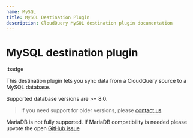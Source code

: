 ```yaml
---
name: MySQL
title: MySQL Destination Plugin
description: CloudQuery MySQL destination plugin documentation
---
```

# MySQL destination plugin

:badge

This destination plugin lets you sync data from a CloudQuery source to a MySQL database.

Supported database versions are >= 8.0.

> If you need support for older versions, please [contact us](https://www.cloudquery.io/pricing)

MariaDB is not fully supported. If MariaDB compatibility is needed please upvote the open [GitHub issue](https://github.com/cloudquery/cloudquery/issues/12058)